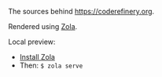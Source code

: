 The sources behind https://coderefinery.org.

Rendered using [Zola](https://www.getzola.org/).

Local preview:
- [Install Zola](https://www.getzola.org/documentation/getting-started/installation/)
- Then: `$ zola serve`
